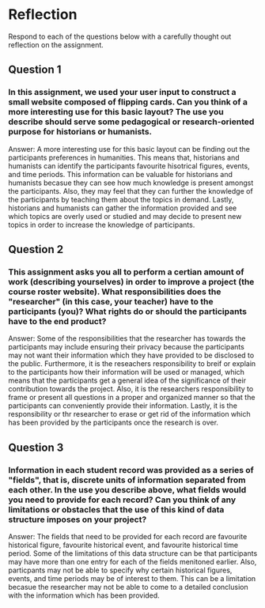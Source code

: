 # Reflection

Respond to each of the questions below with a carefully thought out reflection on the assignment.

## Question 1
### In this assignment, we used your user input to construct a small website composed of flipping cards. Can you think of a more interesting use for this basic layout? The use you describe should serve some pedagogical or research-oriented purpose for historians or humanists.

Answer: A more interesting use for this basic layout can be finding out the participants preferences in humanities. This means that, historians and humanists can identify the participants favourite hisotrical figures, events, and time periods. This information can be valuable for historians and humanists becasue they can see how much knowledge is present amongst the participants. Also, they may feel that they can further the knowledge of the participants by teaching them about the topics in demand. Lastly, historians and humanists can gather the information provided and see which topics are overly used or studied and may decide to present new topics in order to increase the knowledge of participants.

## Question 2
### This assignment asks you all to perform a certian amount of work (describing yourselves) in order to improve a project (the course roster website). What responsibilities does the "researcher" (in this case, your teacher) have to the participants (you)? What rights do or should the participants have to the end product? 

Answer: Some of the responsibilities that the researcher has towards the participants may include ensuring their privacy because the participants may not want their information which they have provided to be disclosed to the public. Furthermore, it is the reseachers responsibility to breif or explain to the participants how their information will be used or managed, which means that the participants get a general idea of the significance of their contribution towards the project. Also, it is the researchers responsibility to frame or present all questions in a proper and organized manner so that the participants can conveniently provide their information. Lastly, it is the responsibility or thr researcher to erase or get rid of the information which has been provided by the participants once the research is over. 

## Question 3
### Information in each student record was provided as a series of "fields", that is, discrete units of information separated from each other. In the use you describe above, what fields would you need to provide for each record? Can you think of any limitations or obstacles that the use of this kind of data structure imposes on your project?

Answer: The fields that need to be provided for each record are favourite historical figure, favourite historical event, and favourite historical time period. Some of the limitations of this data structure can be that participants may have more than one entry for each of the fields menitoned earlier. Also, particpants may not be able to specify why certain historical figures, events, and time periods may be of interest to them. This can be a limitation becasue the researcher may not be able to come to a detailed conclusion with the information which has been provided.

